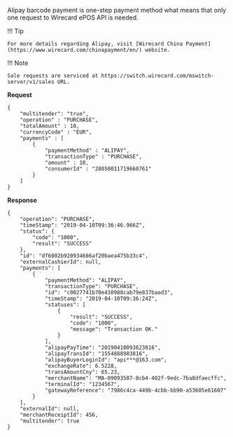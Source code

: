Alipay barcode payment is one-step payment method what means that only one request to Wirecard ePOS API is needed.

!!! Tip

    For more details regarding Alipay, visit [Wirecard China Payment](https://www.wirecard.com/chinapayment/en/) website.


!!! Note
    
    Sale requests are serviced at https://switch.wirecard.com/mswitch-server/v1/sales URL.

**Request**
    
    {
        "multitender": "true",
        "operation" : "PURCHASE",
        "totalAmount" : 10,
        "currencyCode" : "EUR",
        "payments" : [
            {
                "paymentMethod" : "ALIPAY",
                "transactionType" : "PURCHASE",
                "amount" : 10,
                "consumerId" : "28050011719660761"
            }
        ]
    }
    
**Response**

    {
        "operation": "PURCHASE",
        "timeStamp": "2019-04-10T09:36:46.966Z",
        "status": {
            "code": "1000",
            "result": "SUCCESS"
        },
        "id": "df6002b920934666af20baea475b33c4",
        "externalCashierId": null,
        "payments": [
            {
                "paymentMethod": "ALIPAY",
                "transactionType": "PURCHASE",
                "id": "c0027741b70e410988cab79e837baad3",
                "timeStamp": "2019-04-10T09:36:24Z",
                "statuses": [
                    {
                        "result": "SUCCESS",
                        "code": "1000",
                        "message": "Transaction OK."
                    }
                ],
                "alipayPayTime": "20190410093623816",
                "alipayTransId": "1554888983816",
                "alipayBuyerLoginId": "api***@163.com",
                "exchangeRate": 6.5228,
                "transAmountCny": 65.23,
                "merchantName": "MA-09093587-8cb4-402f-9edc-7ba8dfaecffc",
                "terminalId": "1234567",
                "gatewayReference": "7986c4ca-449b-4cbb-bb90-a53605e61607"
            }
        ],
        "externalId": null,
        "merchantReceiptId": 456,
        "multitender": true
    }
